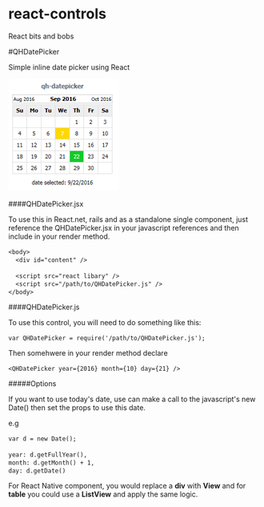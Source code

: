 # react-controls
React bits and bobs

#QHDatePicker

Simple inline date picker using React

![qh-datepicker screenshot](https://github.com/quangas/react-controls/blob/master/qh-datepicker.png)

####QHDatePicker.jsx

To use this in React.net, rails and as a standalone single component, just reference the QHDatePicker.jsx in your javascript references and then include <QHDatePicker year={2016} month={10} day={21} /> in your render method.

```
<body>
  <div id="content" />
  
  <script src="react libary" />
  <script src="/path/to/QHDatePicker.js" />
</body>
```

####QHDatePicker.js

To use this control, you will need to do something like this:

```
var QHDatePicker = require('/path/to/QHDatePicker.js');
```

Then somehwere in your render method declare

```
<QHDatePicker year={2016} month={10} day={21} />
```

#####Options

If you want to use today's date, use can make a call to the javascript's new Date() then set the props to use this date.

e.g

```
var d = new Date();

year: d.getFullYear(),
month: d.getMonth() + 1,
day: d.getDate()
```

For React Native component, you would replace a **div** with **View** and for **table** you could use a **ListView** and apply the same logic.
